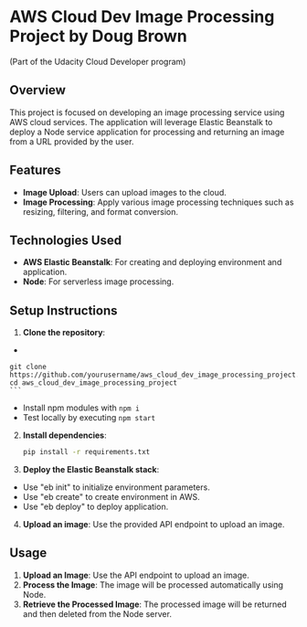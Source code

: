 # AWS Cloud Dev Image Processing Project by Doug Brown
(Part of the Udacity Cloud Developer program)

## Overview
This project is focused on developing an image processing service using AWS cloud services. The application will leverage Elastic Beanstalk to deploy a Node service application for processing and returning an image from a URL provided by the user.

## Features
- **Image Upload**: Users can upload images to the cloud.
- **Image Processing**: Apply various image processing techniques such as resizing, filtering, and format conversion.

## Technologies Used
- **AWS Elastic Beanstalk**: For creating and deploying environment and application.
- **Node**: For serverless image processing.

## Setup Instructions
1. **Clone the repository**:
-    ```bash
    git clone https://github.com/yourusername/aws_cloud_dev_image_processing_project.git
    cd aws_cloud_dev_image_processing_project
    ```
- Install npm modules with ```npm i```
- Test locally by executing ```npm start```

2. **Install dependencies**:
    ```bash
    pip install -r requirements.txt
    ```

3. **Deploy the Elastic Beanstalk stack**:
- Use "eb init" to initialize environment parameters.
- Use "eb create" to create environment in AWS.
- Use "eb deploy" to deploy application.

4. **Upload an image**:
    Use the provided API endpoint to upload an image.

## Usage
1. **Upload an Image**: Use the API endpoint to upload an image.
2. **Process the Image**: The image will be processed automatically using Node.
3. **Retrieve the Processed Image**: The processed image will be returned and then deleted from the Node server.